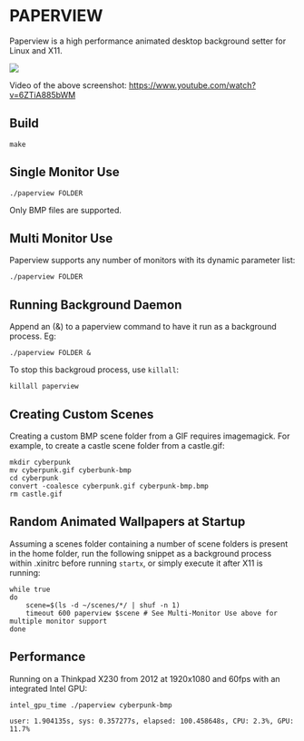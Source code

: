# PAPERVIEW

Paperview is a high performance animated desktop background setter for Linux and X11.

![](screenshot.png)

Video of the above screenshot: https://www.youtube.com/watch?v=6ZTiA885bWM

## Build

    make

## Single Monitor Use

    ./paperview FOLDER

Only BMP files are supported.

## Multi Monitor Use

Paperview supports any number of monitors with its dynamic parameter list:

    ./paperview FOLDER

## Running Background Daemon

Append an (&) to a paperview command to have it run as a background process. Eg:

    ./paperview FOLDER &

To stop this backgroud process, use `killall`:

    killall paperview

## Creating Custom Scenes

Creating a custom BMP scene folder from a GIF requires imagemagick.
For example, to create a castle scene folder from a castle.gif:

    mkdir cyberpunk
    mv cyberpunk.gif cyberbunk-bmp
    cd cyberpunk
    convert -coalesce cyberpunk.gif cyberpunk-bmp.bmp
    rm castle.gif

## Random Animated Wallpapers at Startup

Assuming a scenes folder containing a number of scene folders is present in the home folder,
run the following snippet as a background process within .xinitrc before running `startx`,
or simply execute it after X11 is running:

    while true
    do
        scene=$(ls -d ~/scenes/*/ | shuf -n 1)
        timeout 600 paperview $scene # See Multi-Monitor Use above for multiple monitor support
    done

## Performance

Running on a Thinkpad X230 from 2012 at 1920x1080 and 60fps with an integrated Intel GPU:

    intel_gpu_time ./paperview cyberpunk-bmp

    user: 1.904135s, sys: 0.357277s, elapsed: 100.458648s, CPU: 2.3%, GPU: 11.7%
